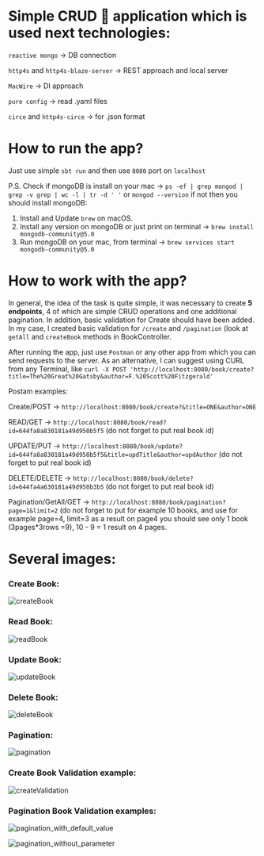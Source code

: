 # Simple CRUD 🚀️ application which is used next technologies:

`reactive mongo` -> DB connection

`http4s` and `http4s-blaze-server` -> REST approach and local server

`MacWire` -> DI approach

`pure config` -> read .yaml files

`circe` and `http4s-circe` -> for .json format

# How to run the app?

Just use simple `sbt run` and then use `8080` port on `localhost`

P.S. Check if mongoDB is install on your mac -> `ps -ef | grep mongod | grep -v grep | wc -l | tr -d ' '` or `mongod --version` if not then you should install mongoDB:

1. Install and Update `brew` on macOS.
2. Install any version on mongoDB or just print on terminal -> `brew install mongodb-community@5.0`
3. Run mongoDB on your mac, from terminal -> `brew services start mongodb-community@5.0`

# How to work with the app?

In general, the idea of the task is quite simple, it was necessary to create **5 endpoints**, 4 of which are simple CRUD operations and one additional pagination. In addition, basic validation for Create should have been added. In my case, I created basic validation for `/create` and `/pagination` (look at `getAll` and `createBook` methods in BookController.

After running the app, just use `Postman` or any other app from which you can send requests to the server. As an alternative, I can suggest using CURL from any Terminal, like `curl -X POST 'http://localhost:8080/book/create?title=The%20Great%20Gatsby&author=F.%20Scott%20Fitzgerald'`

Postam examples:[](https://)

[](https://)Create/POST -> `http://localhost:8080/book/create?&title=ONE&author=ONE`

READ/GET -> `http://localhost:8080/book/read?id=644fa8a830181a49d950b5f5` (do not forget to put real book id)

UPDATE/PUT -> `http://localhost:8080/book/update?id=644fa8a830181a49d950b5f5&title=updTitle&author=updAuthor` (do not forget to put real book id)

DELETE/DELETE -> `http://localhost:8080/book/delete?id=644fa4a630181a49d950b3b5` (do not forget to put real book id)

Pagination/GetAll/GET -> `http://localhost:8080/book/pagination?page=1&limit=2` (do not forget to put for example 10 books, and use for example page=4, limit=3 as a result on page4 you should see only 1 book (3pages*3rows =9), 10 - 9 = 1 result on 4 pages.

# **Several images:**

### Create Book:
![createBook](https://user-images.githubusercontent.com/73239084/235467885-4b63d934-34a4-4d9d-8e4e-4801d89e4478.jpg)

### Read Book:
![readBook](https://user-images.githubusercontent.com/73239084/235467806-14c25760-b0e6-4ec9-bc71-ee22771620d2.jpg)

### Update Book:
![updateBook](https://user-images.githubusercontent.com/73239084/235467918-ad5bae91-cfe4-4520-9bbc-b7923180346d.jpg)

### Delete Book:
![deleteBook](https://user-images.githubusercontent.com/73239084/235467944-cd78688f-6c1a-436f-b601-752ca911393b.jpg)

### Pagination:
![pagination](https://user-images.githubusercontent.com/73239084/235467848-289c0e94-9247-451a-ad74-897e6ac4756a.jpg)

### Create Book Validation example:
![createValidation](https://user-images.githubusercontent.com/73239084/235467979-55a2b67a-aa79-44c1-88ae-f949530b61ad.jpg)

### Pagination Book Validation examples:
![pagination_with_default_value](https://user-images.githubusercontent.com/73239084/235468293-2ba2ee50-d5e5-4618-9a95-fe59e9470ccb.jpg)

![pagination_without_parameter](https://user-images.githubusercontent.com/73239084/235468296-f42d8820-fc52-48cb-8e63-8e2e19550571.jpg)




